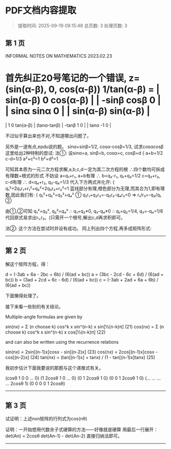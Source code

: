 # PDF文档内容提取
> 提取时间: 2025-09-19 09:15:48
> 总页数: 3
> 处理页数: 3

## 第 1 页

INFORMAL NOTES ON
MATHEMATICS
2023.02.23

首先纠正20号笔记的一个错误,  z=(sin(α-β), 0, cos(α-β))
1/tan(α-β) = 
| sin(α-β) 0 cos(α-β) |
| -sinβ cosβ 0 |
| sinα sinα 0 |
| sin(α-β) sin(α-β) |
=
| 1 0 tan(α-β) | (tanα-tanβ)
| -tanβ 1 0 |
| tanα -1 0 |

不过似乎算出来也不对,不知道哪出问题了。

另外是一道有点,epdu说的题。
sinα+sinβ=1/2, cosα-cosβ=1/3, 试求cosαcosβ
这里给出2种特制的尝试:
法①: 设sinα=a, sinβ=b, cosα=c, cosβ=d
{ a+b=1/2
c-d=1/3
a²+c²=1
b²+d²=1

可知其本质为一元二次方程求解,a,b,c,d一定为其二次方程的根
∴四个数均可拆成有理数+根式的形式
不妨设 a=q₁+r₁, a+b有理 ∴ b=q₂-r₁, q₁+q₂=1/2
c=q₃+r₂, c-d有理 ∴ d=q₄+r₂, q₃-q₄=1/3
代入下方两式并化开:
{ q₁²+2q₁r₁+r₁²+q₂²+2q₃r₂+r₂²=1
蓝线部分有理,橙色部分为无理,而其合为1,即有理数,因此我们有:
{ q₁²+q₂²=q₃²+q₄² ①
q₁r₁+q₂r₂=-q₃r₂-q₄r₂=0 => r₁/r₃=-q₃/q₁ ②

由①,②可知 q₁²=q₃², q₂²=q₄²
∴ q₁+q₂≠0, q₃-q₄≠0 ∴ q₁=q₂=1/4, q₃=-q₄=1/6
代回原式易求出r₁,r₂。(只需开一个根号,解出c,d再求积即可。

法②: 这个方法在尝试时并设有成功。
同上列出四个方程,再多成矩阵形式:

---

## 第 2 页

解这个矩阵方程，得：

d = (-3ab + 6a - 2bc + 6b) / (6(ad + bc))
a = (3bc - 2cd - 6c + 6d) / (6(ad + bc))
b = (3ad + 2cd + 6c - 6d) / (6(ad + bc))
c = (-3ab + 2ad + 6a + 6b) / (6(ad + bc))

下面懒得处理了。

接下来看一些别的有关结论。

Multiple-angle formulas are given by

sin(nx) = Σ (n choose k) cos^k x sin^(n-k) x sin[½(n-k)π] (21)
cos(nx) = Σ (n choose k) cos^k x sin^(n-k) x cos[½(n-k)π] (22)

and can also be written using the recurrence relations

sin(nx) = 2sin[(n-1)x]cosx - sin[(n-2)x] (23)
cos(nx) = 2cos[(n-1)x]cosx - cos[(n-2)x] (24)
tan(nx) = (tan[(n-1)x] + tanx) / (1 - tan[(n-1)x]tanx) (25)

我初步估计下面我要说的那题与这个递推式有关。

(cosθ 1 0 0 ... 0)
(1 2cosθ 1 0 ... 0)
(0 1 2cosθ 1 0)
(0 0 1 2cosθ 1 0)
(... ... ... ... 2cosθ 1)
(0 0 0 0 1 2cosθ)

---

## 第 3 页

试证明：上述nxn矩阵的行列式为cos(nθ)

证明：一开始想用代数余子式硬算的方法——好像就是硬算
用最后一行展开：
det(An) = 2cosθ det(An-1) - det(An-2)
直接归纳法即可。

---

